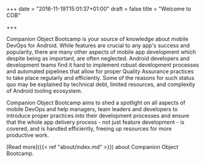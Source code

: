 +++
date = "2016-11-19T15:01:37+01:00"
draft = false
title = "Welcome to COB"

+++

Companion Object Bootcamp is your source of knowledge about mobile DevOps for Android. While features are crucial to any app's success and popularity, there are many other aspects of mobile app development which despite being as important, are often neglected. Android developers and development teams find it hard to implement robust development processes and automated pipelines that allow for proper Quality Assurance practices to take place regularly and efficiently. Some of the reasons for such status quo may be explained by technical debt, limited resources, and complexity of Android tooling ecosystem.  

Companion Object Bootcamp aims to shed a spotlight on all aspects of mobile DevOps and help managers, team leaders and developers to introduce proper practices into their development processes and ensure that the whole app delivery process - not just feature development - is covered, and is handled efficiently, freeing up resources for more productive work.

[Read more]({{< ref "about/index.md" >}}) about Companion Object Bootcamp.
